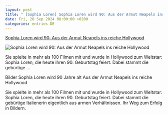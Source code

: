 ```yaml
---
layout: post
title: " [Sophia Loren] Sophia Loren wird 90: Aus der Armut Neapels ins reiche Hollywood"
date: Fri, 20 Sep 2024 08:00:00 +0200
categories: entries DE
---
```

[Sophia Loren wird 90: Aus der Armut Neapels ins reiche Hollywood](https://www.tagesschau.de/multimedia/bilder/sophia-loren-132.html)

![Sophia Loren wird 90: Aus der Armut Neapels ins reiche Hollywood](https://images.tagesschau.de/image/bfab1094-27d8-49de-a7d2-891cf983a85b/AAABkeqI5t0/AAABkZLhkrw/16x9-1280/loren-100.jpg)

Sie spielte in mehr als 100 Filmen mit und wurde in Hollywood zum Weltstar: Sophia Loren, die heute ihren 90. Geburtstag feiert. Dabei stammt die gebürtige ...

Bilder Sophia Loren wird 90 Jahre alt Aus der Armut Neapels ins reiche Hollywood

Sie spielte in mehr als 100 Filmen mit und wurde in Hollywood zum Weltstar: Sophia Loren, die heute ihren 90. Geburtstag feiert. Dabei stammt die gebürtige Italienerin eigentlich aus armen Verhältnissen. Ihr Weg zum Erfolg in Bildern.

